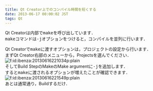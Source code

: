 ```yaml
---
title: Qt Creator上でのコンパイル時間を短くする
date: 2013-06-17 00:00:02 JST
tags: Qt
---
```


Qt Creatorは内部で<span style="font-family:monospace">make</span>を呼び出しています．  
<span style="font-family:monospace">make</span>コマンドは<span style="font-family:monospace">-j</span>オプションをつけると，コンパイルを並列に行います．

Qt Creatorで<span style="font-family:monospace">make</span>に渡すオプションは，プロジェクトの設定から行います．  
まずQt Creator右部のメニューから，Projectsを選んでください．  
<span itemscope itemtype="http://schema.org/Photograph"><img src="/2013/06/17/20130616221034.png" alt="f:id:ibenza:20130616221034p:plain" title="f:id:ibenza:20130616221034p:plain" class="hatena-fotolife" itemprop="image"></span>  
そしてBuild StepのMakeのMake argumentに<span style="font-family:monospace">-j</span>を追加します．  
すると<span style="font-family:monospace">make</span>に渡されるオプションが増えたことが確認できます．  
<span itemscope itemtype="http://schema.org/Photograph"><img src="/2013/06/17/20130616221549.png" alt="f:id:ibenza:20130616221549p:plain" title="f:id:ibenza:20130616221549p:plain" class="hatena-fotolife" itemprop="image"></span>  
あとは通常通り，Buildするだけ．

